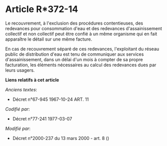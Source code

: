 # Article R*372-14

Le recouvrement, à l'exclusion des procédures contentieuses, des redevances pour consommation d'eau et des redevances
d'assainissement collectif et non collectif peut être confié à un même organisme qui en fait apparaître le détail sur une
même facture.

En cas de recouvrement séparé de ces redevances, l'exploitant du réseau public de distribution d'eau est tenu de communiquer
aux services d'assainissement, dans un délai d'un mois à compter de sa propre facturation, les éléments nécessaires au calcul
des redevances dues par leurs usagers.

**Liens relatifs à cet article**

_Anciens textes_:

  - Décret n°67-945 1967-10-24 ART. 11

_Codifié par_:

  - Décret n°77-241 1977-03-07

_Modifié par_:

  - Décret n°2000-237 du 13 mars 2000 - art. 8 ()
